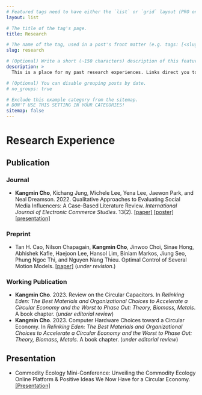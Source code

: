 ```yaml
---
# Featured tags need to have either the `list` or `grid` layout (PRO only).
layout: list

# The title of the tag's page.
title: Research

# The name of the tag, used in a post's front matter (e.g. tags: [<slug>]).
slug: research

# (Optional) Write a short (~150 characters) description of this featured tag.
description: >
  This is a place for my past research experiences. Links direct you to the presentation slides, videos, or arXiv files.

# (Optional) You can disable grouping posts by date.
# no_groups: true

# Exclude this example category from the sitemap.
# DON'T USE THIS SETTING IN YOUR CATEGORIES!
sitemap: false
---
```


# Research Experience

## Publication
### Journal
* **Kangmin Cho**, Kichang Jung, Michele Lee, Yena Lee, Jaewon Park, and Neal Dreamson. 2022. Qualitative Approaches to Evaluating Social Media Influencers: A Case-Based Literature Review. *International Journal of Electronic Commerce Studies*. 13(2). [[paper]](https://scholar.google.com/scholar?hl=en&as_sdt=0%2C5&q=Qualitative+Approaches+to+Evaluating+Social+Media+Influencers%3A+A+Case-Based+Literature+Review&btnG=) [[poster]]() [[presentation]](https://youtu.be/NfuqyWH86oI)

### Preprint
* Tan H. Cao, Nilson Chapagain, **Kangmin Cho**, Jinwoo Choi, Sinae Hong, Abhishek Kafle, Haejoon Lee, Hansol Lim, Biniam Markos, Jiung Seo, Phung Ngoc Thi, and Nguyen Nang Thieu. Optimal Control of Several Motion Models. [[paper]](https://arxiv.org/abs/2205.00260) (*under revision*.)

### Working Publication
* **Kangmin Cho**. 2023. Review on the Circular Capacitors. In *Relinking Eden: The Best Materials and Organizational Choices to Accelerate a Circular Economy and the Worst to Phase Out: Theory, Biomass, Metals*. A book chapter. (*under editorial review*)
* **Kangmin Cho**. 2023. Computer Hardware Choices toward a Circular Economy. In *Relinking Eden: The Best Materials and Organizational Choices to Accelerate a Circular Economy and the Worst to Phase Out: Theory, Biomass, Metals*. A book chapter. (*under editorial review*)

## Presentation
* Commodity Ecology Mini-Conference: Unveiling the Commodity Ecology Online Platform & Positive Ideas We Now Have for a Circular Economy. [[Presentation]](https://youtu.be/TDBjiZOkJqs)



